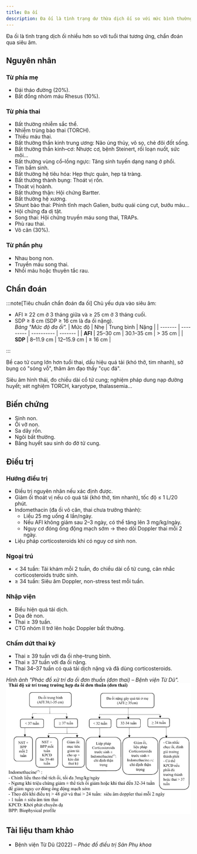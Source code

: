 ```yaml
---
title: Đa ối
description: Đa ối là tình trạng dư thừa dịch ối so với mức bình thường theo tuổi thai, làm tăng nguy cơ biến chứng cho mẹ và thai nhi.
---
```


Đa ối là tình trạng dịch ối nhiều hơn so với tuổi thai tương ứng, chẩn đoán qua siêu âm.

## Nguyên nhân

### Từ phía mẹ

- Đái tháo đường (20%).
- Bất đồng nhóm máu Rhesus (10%).

### Từ phía thai

- Bất thường nhiễm sắc thể.
- Nhiễm trùng bào thai (TORCH).
- Thiếu máu thai.
- Bất thường thần kinh trung ương: Não úng thủy, vô sọ, chẻ đôi đốt sống.
- Bất thường thần kinh–cơ: Nhược cơ, bệnh Steinert, rối loạn nuốt, sức môi...
- Bất thường vùng cổ–lồng ngực: Tăng sinh tuyến dạng nang ở phổi.
- Tim bẩm sinh.
- Bất thường hệ tiêu hóa: Hẹp thực quản, hẹp tá tràng.
- Bất thường thành bụng: Thoát vị rốn.
- Thoát vị hoành.
- Bất thường thận: Hội chứng Bartter.
- Bất thường hệ xương.
- Shunt bào thai: Phình tĩnh mạch Galien, bướu quái cùng cụt, bướu máu...
- Hội chứng đa dị tật.
- Song thai: Hội chứng truyền máu song thai, TRAPs.
- Phù rau thai.
- Vô căn (30%).

### Từ phần phụ

- Nhau bong non.
- Truyền máu song thai.
- Nhồi máu hoặc thuyên tắc rau.

## Chẩn đoán

:::note[Tiêu chuẩn chẩn đoán đa ối]
Chủ yếu dựa vào siêu âm:

- AFI ≥ 22 cm ở 3 tháng giữa và ≥ 25 cm ở 3 tháng cuối.
- SDP ≥ 8 cm (SDP ≥ 16 cm là đa ối nặng).<br>
  _Bảng "Mức độ đa ối"._
  | Mức độ | Nhẹ | Trung bình | Nặng |
  | ------- | --------- | ---------- | ------- |
  | **AFI** | 25–30 cm | 30.1–35 cm | > 35 cm |
  | **SDP** | 8–11.9 cm | 12–15.9 cm | ≥ 16 cm |

:::

Bề cao tử cung lớn hơn tuổi thai, dấu hiệu quá tải (khó thở, tim nhanh), sờ bụng có "sóng vỗ", thăm âm đạo thấy "cục đá".

Siêu âm hình thái, đo chiều dài cổ tử cung; nghiệm pháp dung nạp đường huyết; xét nghiệm TORCH, karyotype, thalassemia...

## Biến chứng

- Sinh non.
- Ối vỡ non.
- Sa dây rốn.
- Ngôi bất thường.
- Băng huyết sau sinh do đờ tử cung.

## Điều trị

### Hướng điều trị

- Điều trị nguyên nhân nếu xác định được.
- Giảm ối thoát vị nếu có quá tải (khó thở, tim nhanh), tốc độ ≤ 1 L/20 phút.
- Indomethacin (đa ối vô căn, thai chưa trưởng thành):
  - Liều 25 mg uống 4 lần/ngày.
  - Nếu AFI không giảm sau 2–3 ngày, có thể tăng lên 3 mg/kg/ngày.
  - Nguy cơ đóng ống động mạch sớm → theo dõi Doppler thai mỗi 2 ngày.
- Liệu pháp corticosteroids khi có nguy cơ sinh non.

### Ngoại trú

- < 34 tuần: Tái khám mỗi 2 tuần, đo chiều dài cổ tử cung, cân nhắc corticosteroids trước sinh.
- ≥ 34 tuần: Siêu âm Doppler, non-stress test mỗi tuần.

### Nhập viện

- Biểu hiện quá tải dịch.
- Dọa đẻ non.
- Thai ≥ 39 tuần.
- CTG nhóm II trở lên hoặc Doppler bất thường.

### Chấm dứt thai kỳ

- Thai ≥ 39 tuần với đa ối nhẹ–trung bình.
- Thai ≥ 37 tuần với đa ối nặng.
- Thai 34–37 tuần có quá tải dịch nặng và đã dùng corticosteroids.

_Hình ảnh "Phác đồ xử trí đa ối đơn thuần (đơn thai) – Bệnh viện Từ Dũ"._
![Phác đồ xử trí đa ối đơn thuần – Bệnh viện Từ Dũ](./_images/da-oi/phac-do-xu-tri-da-oi-don-thuan.jpg)

## Tài liệu tham khảo

- Bệnh viện Từ Dũ (2022) – _Phác đồ điều trị Sản Phụ khoa_
